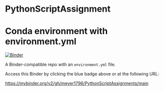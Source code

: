 # PythonScriptAssignment

# Conda environment with environment.yml

[![Binder](http://mybinder.org/badge_logo.svg)](https://mybinder.org/v2/gh/meyer1796/PythonScriptAssignments/main)

A Binder-compatible repo with an `environment.yml` file.

Access this Binder by clicking the blue badge above or at the following URL:

https://mybinder.org/v2/gh/meyer1796/PythonScriptAssignments/main
